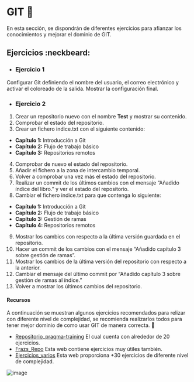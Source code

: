 # GIT 🔱

En esta sección, se dispondrán de diferentes ejercicios para afianzar los conocimientos y mejorar el dominio de GIT.

## Ejercicios :neckbeard:

- ### Ejercicio 1

Configurar Git definiendo el nombre del usuario, el correo electrónico y activar el coloreado de la salida. Mostrar la configuración final.

- ### Ejercicio 2

1. Crear un repositorio nuevo con el nombre **Test** y mostrar su contenido.
2. Comprobar el estado del repositorio.
3. Crear un fichero indice.txt con el siguiente contenido:
- **Capítulo 1:** Introducción a Git
- **Capítulo 2:** Flujo de trabajo básico
- **Capítulo 3:** Repositorios remotos
4. Comprobar de nuevo el estado del repositorio.
5. Añadir el fichero a la zona de intercambio temporal.
6. Volver a comprobar una vez más el estado del repositorio.
7. Realizar un commit de los últimos cambios con el mensaje “Añadido índice del libro.” y ver el estado del repositorio.
8. Cambiar el fichero indice.txt para que contenga lo siguiente:
- **Capítulo 1:** Introducción a Git
- **Capítulo 2:** Flujo de trabajo básico
- **Capítulo 3:** Gestión de ramas
- **Capítulo 4:** Repositorios remotos
9. Mostrar los cambios con respecto a la última versión guardada en el repositorio.
10. Hacer un commit de los cambios con el mensaje “Añadido capítulo 3 sobre gestión de ramas”.
11. Mostrar los cambios de la última versión del repositorio con respecto a la anterior.
12. Cambiar el mensaje del último commit por “Añadido capítulo 3 sobre gestión de ramas al índice.”
13. Volver a mostrar los últimos cambios del repositorio.

#### Recursos 

A continuación se muestran algunos ejercicios recomendados para relizar con diferente nivel de complejidad, se recomienda realizarlos todos para tener mejor dominio de como usar GIT de manera correcta. 🚀

- [Repositorio_praqma-training](https://github.com/praqma-training/git-katas/blob/master/Overview.md) El cual cuenta con alrededor de 20 ejercicios.
- [Frazs_Repo](https://github.com/fracz/git-exercises) Esta web contiene ejercicios muy útiles también.
- [Ejercicios_varios](https://training-course-material.com/training/Git_exercises) Esta web proporciona +30 ejercicios de diferente nivel de complejidad.

![image](https://user-images.githubusercontent.com/45079819/78176607-215b3100-7433-11ea-8dfa-c74153efeb4b.png)